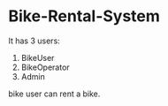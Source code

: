 # Bike-Rental-System

It has 3 users:
1. BikeUser
2. BikeOperator
3. Admin

bike user can rent a bike.